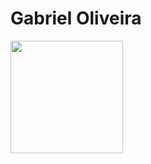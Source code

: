 # **Gabriel Oliveira**

<div>
    <a href='https://github.com/Gabriel-gif-hub'>
    <img height="180cm" src="https://github-readme-stats.vercel.app/api?username=Gabriel-gif-hub&show_icons=true&theme=dracula&include_all_commits=true&count_ptivate_true">
</div>